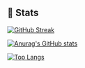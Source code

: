 
## 💪 Stats
  
[![GitHub Streak](https://github-readme-streak-stats.herokuapp.com/?user=somersby10ml&theme=dark)](https://git.io/streak-stats)

[![Anurag's GitHub stats](https://github-readme-stats.vercel.app/api?username=somersby10ml&theme=dark&count_private=true)](https://github.com/anuraghazra/github-readme-stats)

[![Top Langs](https://github-readme-stats.vercel.app/api/top-langs/?username=somersby10ml&theme=dark&hide=scss&count_private=true)](https://github.com/anuraghazra/github-readme-stats)
